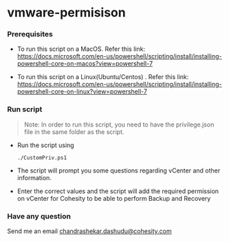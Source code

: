 # vmware-permisison

### Prerequisites

* To run this script on a MacOS. Refer this link: https://docs.microsoft.com/en-us/powershell/scripting/install/installing-powershell-core-on-macos?view=powershell-7

* To run this script on a Linux(Ubuntu/Centos) . Refer this link: https://docs.microsoft.com/en-us/powershell/scripting/install/installing-powershell-core-on-linux?view=powershell-7

### Run script

> Note: In order to run this script, you need to have the privilege.json file in the same folder as the script. 

* Run the script using

  ```
  ./CustomPriv.ps1
  ```

* The script will prompt you some questions regarding vCenter and other information. 

* Enter the correct values and the script will add the required permission on vCenter for Cohesity to be able to perform Backup and Recovery

### Have any question

Send me an email chandrashekar.dashudu@cohesity.com
